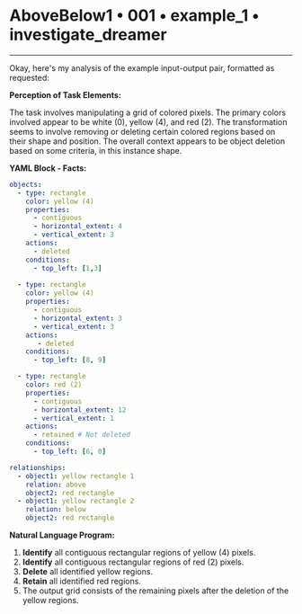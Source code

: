 # AboveBelow1 • 001 • example_1 • investigate_dreamer

---
Okay, here's my analysis of the example input-output pair, formatted as requested:

**Perception of Task Elements:**

The task involves manipulating a grid of colored pixels. The primary colors involved appear to be white (0), yellow (4), and red (2). The transformation seems to involve removing or deleting certain colored regions based on their shape and position. The overall context appears to be object deletion based on some criteria, in this instance shape.

**YAML Block - Facts:**



```yaml
objects:
  - type: rectangle
    color: yellow (4)
    properties:
      - contiguous
      - horizontal_extent: 4
      - vertical_extent: 3
    actions:
      - deleted
    conditions:
      - top_left: [1,3]
      
  - type: rectangle
    color: yellow (4)
    properties:
      - contiguous
      - horizontal_extent: 3
      - vertical_extent: 3
    actions:
       - deleted
    conditions:
      - top_left: [8, 9]

  - type: rectangle
    color: red (2)
    properties:
      - contiguous
      - horizontal_extent: 12
      - vertical_extent: 1
    actions:
      - retained # Not deleted
    conditions:
      - top_left: [6, 0]

relationships:
  - object1: yellow rectangle 1
    relation: above
    object2: red rectangle
  - object1: yellow rectangle 2
    relation: below
    object2: red rectangle
```



**Natural Language Program:**

1.  **Identify** all contiguous rectangular regions of yellow (4) pixels.
2.  **Identify** all contiguous rectangular regions of red (2) pixels.
3.  **Delete** all identified yellow regions.
4.  **Retain** all identified red regions.
5.  The output grid consists of the remaining pixels after the deletion of the yellow regions.

